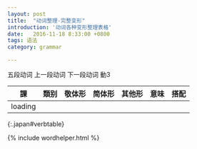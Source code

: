 ```yaml
---
layout: post
title:  "动词整理-完整变形"
introduction: '动词各种变形整理表格'
date:   2016-11-18 8:33:00 +0800
tags: 语法
category: grammar

---
```


<span class="verb1">五段动词</span>
<span class="verb2-1">上一段动词</span>
<span class="verb2-2">下一段动词</span>
<span class="verb3">動3</span>

| 課      | 類别 | 敬体形 | 简体形 | 其他形 | 意味 | 搭配 |
| --      | ---  | ------ | ------ | ------ | ---- | ---- |
| loading |
{:.japan#verbtable}

{% include wordhelper.html %}

<script>
$(document).ready(function() {
  $.ajax('/verb.json', { dataType: "json" })
    .done(function (data) {
      var d = wordhelper.parseverbdata(data);
      wordhelper.initgrouptable(d, $('#verbtable'), "lesson",
        [ "pos",
          "respect",
          "simple",
          "other",
          "desclinks",
          "idioms"]);

      $('td').each(function() {
        $(this).html(japanruby($(this).html()));
      });
    });
  settheme("bootstrap", false);
});
</script>

